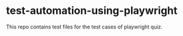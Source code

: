 # test-automation-using-playwright
This repo contains test files for the test cases of playwright quiz.
